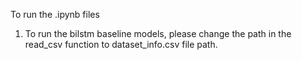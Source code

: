 To run the .ipynb files
1. To run the bilstm baseline models, please change the path in the read_csv function to dataset_info.csv file path.

